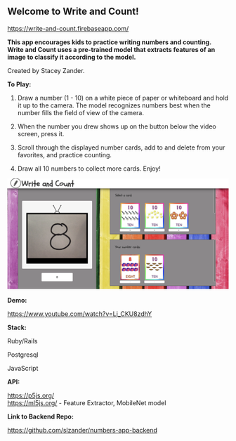 ## Welcome to Write and Count!

https://write-and-count.firebaseapp.com/


**This app encourages kids to practice writing numbers and counting. Write and Count uses a pre-trained model that extracts features of an image to classify it according to the model.**

Created by Stacey Zander.

**To Play:**

1. Draw a number (1 - 10) on a white piece of paper or whiteboard and hold it up to the camera. The model recognizes numbers best when the number fills the field of view of the camera.

2. When the number you drew shows up on the button below the video screen, press it.

3. Scroll through the displayed number cards, add to and delete from your favorites, and practice counting. 

4. Draw all 10 numbers to collect more cards. Enjoy!

  
![background](/1.png)

  
**Demo:**

https://www.youtube.com/watch?v=Lj_CKU8zdhY

**Stack:**

Ruby/Rails

Postgresql

JavaScript

**API:**

https://p5js.org/  
https://ml5js.org/ - Feature Extractor, MobileNet model

**Link to Backend Repo:**

https://github.com/slzander/numbers-app-backend

